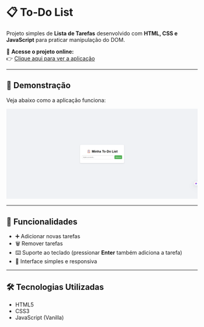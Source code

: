 # 📋 To‑Do List

Projeto simples de **Lista de Tarefas** desenvolvido com **HTML, CSS e JavaScript** para praticar manipulação do DOM.

🔗 **Acesse o projeto online:**  
👉 [Clique aqui para ver a aplicação](https://marcusdba.github.io/todo-list/)

---

## 📸 Demonstração

Veja abaixo como a aplicação funciona:

![Screenshot do projeto](./screenshot.png)

---

## 🚀 Funcionalidades
- ➕ Adicionar novas tarefas
- 🗑️ Remover tarefas
- ⌨️ Suporte ao teclado (pressionar **Enter** também adiciona a tarefa)
- 🎨 Interface simples e responsiva

---

## 🛠️ Tecnologias Utilizadas
- HTML5
- CSS3
- JavaScript (Vanilla)
